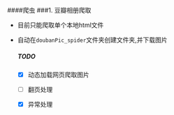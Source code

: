 ####爬虫
###1. 豆瓣相册爬取

- 目前只能爬取单个本地html文件
- 自动在`doubanPic_spider`文件夹创建文件夹,并下载图片

	##### TODO
	- [x] 动态加载网页爬取图片  
	- [ ] 翻页处理
	- [x] 异常处理

